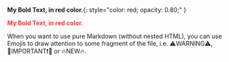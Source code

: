 **My Bold Text, in red color.**{: style="color: red; opacity: 0.80;" }


<strong style="color: red; opacity: 0.80;">My Bold Text, in red color.</strong>


When you want to use pure Markdown (without nested HTML), you can use Emojis to draw attention to some fragment of the file, i.e. ⚠️WARNING⚠️, 🔴IMPORTANT❗🔴 or 🔥NEW🔥.